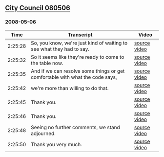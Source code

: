 ## [City Council 080506](https://archive.org/details/citycouncil080506)
### 2008-05-06
| Time| Transcript| Video|
|---------|-------------------------------------------------------------------------------------------------------------------------------------------------------|--------------------------------------------------------------------------|
| 2:25:28| So, you know, we're just kind of waiting to see what they had to say.| [source video](https://archive.org/details/citycouncil080506?start=8728)|
| 2:25:32| So it seems like they're ready to come to the table now.| [source video](https://archive.org/details/citycouncil080506?start=8732)|
| 2:25:35| And if we can resolve some things or get comfortable with what the code says,| [source video](https://archive.org/details/citycouncil080506?start=8735)|
| 2:25:42| we're more than willing to do that.| [source video](https://archive.org/details/citycouncil080506?start=8742)|
| 2:25:45| Thank you.| [source video](https://archive.org/details/citycouncil080506?start=8745)|
| 2:25:46| Thank you.| [source video](https://archive.org/details/citycouncil080506?start=8746)|
| 2:25:48| Seeing no further comments, we stand adjourned.| [source video](https://archive.org/details/citycouncil080506?start=8748)|
| 2:25:50| Thank you very much.| [source video](https://archive.org/details/citycouncil080506?start=8750)|
